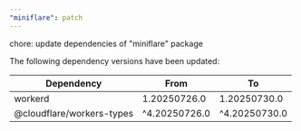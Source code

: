 ```yaml
---
"miniflare": patch
---
```


chore: update dependencies of "miniflare" package

The following dependency versions have been updated:

| Dependency                | From          | To            |
| ------------------------- | ------------- | ------------- |
| workerd                   | 1.20250726.0  | 1.20250730.0  |
| @cloudflare/workers-types | ^4.20250726.0 | ^4.20250730.0 |
